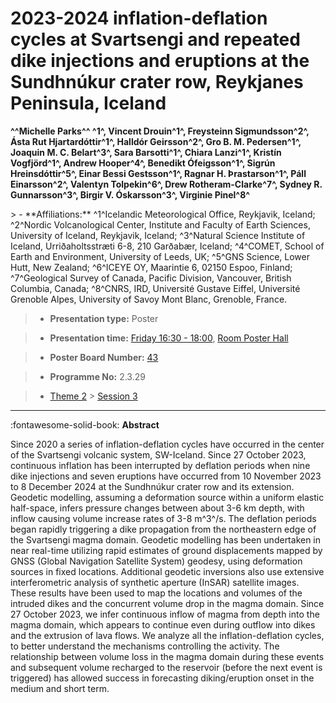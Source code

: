 # 2023-2024 inflation-deflation cycles at Svartsengi and repeated dike injections and eruptions at the Sundhnúkur crater row, Reykjanes Peninsula, Iceland

**^^Michelle Parks^^ ^1^, Vincent Drouin^1^, Freysteinn Sigmundsson^2^, Ásta Rut Hjartardóttir^1^, Halldór Geirsson^2^, Gro B. M. Pedersen^1^, Joaquin M. C. Belart^3^, Sara Barsotti^1^, Chiara Lanzi^1^, Kristín Vogfjörd^1^, Andrew Hooper^4^, Benedikt Ófeigsson^1^, Sigrún Hreinsdóttir^5^, Einar Bessi Gestsson^1^, Ragnar H. Þrastarson^1^, Páll Einarsson^2^, Valentyn Tolpekin^6^, Drew Rotheram-Clarke^7^, Sydney R. Gunnarsson^3^, Birgir V. Óskarsson^3^, Virginie Pinel^8^**

<!-- more -->> - **Affiliations:** ^1^Icelandic Meteorological Office, Reykjavik, Iceland; ^2^Nordic Volcanological Center, Institute and Faculty of Earth Sciences, University of Iceland, Reykjavik, Iceland; ^3^Natural Science Institute of Iceland, Urriðaholtsstræti 6-8, 210 Garðabær, Iceland; ^4^COMET, School of Earth and Environment, University of Leeds, UK; ^5^GNS Science, Lower Hutt, New Zealand; ^6^ICEYE OY, Maarintie 6, 02150 Espoo, Finland; ^7^Geological Survey of Canada, Pacific Division, Vancouver, British Columbia, Canada; ^8^CNRS, IRD, Université Gustave Eiffel, Université Grenoble Alpes, University of Savoy Mont Blanc, Grenoble, France.

> - **Presentation type:** Poster

> - **Presentation time:** [Friday 16:30 - 18:00](../sessions_comparison.md#__tabbed_4_6), [Room Poster Hall](../maps_venue.md#__tabbed_1_1)

> - **Poster Board Number:** [43](../map_poster_boards.md#friday)

> - **Programme No:** 2.3.29

> - [Theme 2](../theme2.md) > [Session 3](../sessions/session-2-3.md)

--- 

:fontawesome-solid-book: **Abstract**

Since 2020 a series of inflation-deflation cycles have occurred in the center of the Svartsengi volcanic system, SW-Iceland. Since 27 October 2023, continuous inflation has been interrupted by deflation periods when nine dike injections and seven eruptions have occurred from 10 November 2023 to 8 December 2024 at the Sundhnúkur crater row and its extension. Geodetic modelling, assuming a deformation source within a uniform elastic half-space, infers pressure changes between about 3-6 km depth, with inflow causing volume increase rates of 3-8 m^3^/s. The deflation periods began rapidly triggering a dike propagation from the northeastern edge of the Svartsengi magma domain. Geodetic modelling has been undertaken in near real-time utilizing rapid estimates of ground displacements mapped by GNSS (Global Navigation Satellite System) geodesy, using deformation sources in fixed locations. Additional geodetic inversions also use extensive interferometric analysis of synthetic aperture (InSAR) satellite images. These results have been used to map the locations and volumes of the intruded dikes and the concurrent volume drop in the magma domain. Since 27 October 2023, we infer continuous inflow of magma from depth into the magma domain, which appears to continue even during outflow into dikes and the extrusion of lava flows. We analyze all the inflation-deflation cycles, to better understand the mechanisms controlling the activity. The relationship between volume loss in the magma domain during these events and subsequent volume recharged to the reservoir (before the next event is triggered) has allowed success in forecasting diking/eruption onset in the medium and short term.

